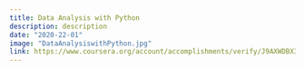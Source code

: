```yaml
---
title: Data Analysis with Python
description: description
date: "2020-22-01"
image: "DataAnalysiswithPython.jpg"
link: https://www.coursera.org/account/accomplishments/verify/J9AXWDBX3JN9
---
```

